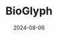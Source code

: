 ---  
layout: startup_page  
title: "BioGlyph"  
id: "bioglyph.app"  
permalink: "/bioglyphbioglyph.app08062024/"  
website: "https://bioglyph.app/"  
funding_round: "Minority Investment"  
funding_amount: ""  
investors: "Dotmatics"  
about: "BioGlyph is a biotech software company developing technology to visually illustrate, register, and model biologic molecules, particularly multispecific antibodies (MsAbs). Their software aims to accelerate and improve the development of protein therapeutics by providing a visual solution for managing data and in-silico testing. This innovative approach addresses the limitations of traditional tools in handling the complexities of MsAbs."  
markets: "Biotech, Software, Therapeutics, Biotechnology Research"  
hq: "Berkeley, California, United States"  
founded_year: "2023"  
linkedin: "https://www.linkedin.com/company/bioglyph"  
twitter: ""  
instagram: ""  
facebook: ""  
crunchbase: "https://www.crunchbase.com/organization/bioglyph"  
pitchbook: ""  

date_display: "06-Aug-2024"  
date: "2024-08-06"

# SEO Optimization  
meta_title: "BioGlyph - Minority Investment"  
meta_description: "BioGlyph, BioGlyph is a biotech software company developing technology to visually illustrate, register, and model biologic molecules, particularly multispecifi..."  
meta_keywords: "BioGlyph, Biotech, Software, Therapeutics, Biotechnology Research, Minority Investment funding"  
canonical_url: "https://startup.projectstartups.com/bioglyphbioglyph.app08062024/"  
---